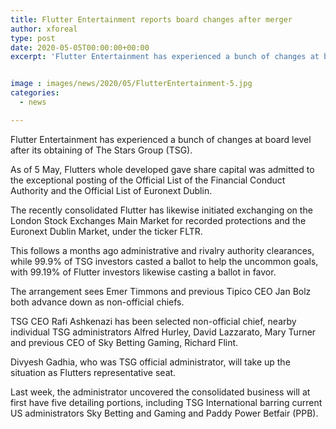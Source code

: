 ```yaml
---
title: Flutter Entertainment reports board changes after merger
author: xforeal 
type: post
date: 2020-05-05T00:00:00+00:00
excerpt: 'Flutter Entertainment has experienced a bunch of changes at board level after its obtaining of The Stars Group (TSG) '


image : images/news/2020/05/FlutterEntertainment-5.jpg
categories:
  - news

---
```

Flutter Entertainment has experienced a bunch of changes at board level after its obtaining of The Stars Group (TSG). 

As of 5 May, Flutters whole developed gave share capital was admitted to the exceptional posting of the Official List of the Financial Conduct Authority and the Official List of Euronext Dublin. 

The recently consolidated Flutter has likewise initiated exchanging on the London Stock Exchanges Main Market for recorded protections and the Euronext Dublin Market, under the ticker FLTR. 

This follows a months ago administrative and rivalry authority clearances, while 99.9&percnt; of TSG investors casted a ballot to help the uncommon goals, with 99.19&percnt; of Flutter investors likewise casting a ballot in favor. 

The arrangement sees Emer Timmons and previous Tipico CEO Jan Bolz both advance down as non-official chiefs. 

TSG CEO Rafi Ashkenazi has been selected non-official chief, nearby individual TSG administrators Alfred Hurley, David Lazzarato, Mary Turner and previous CEO of Sky Betting Gaming, Richard Flint. 

Divyesh Gadhia, who was TSG official administrator, will take up the situation as Flutters representative seat. 

Last week, the administrator uncovered the consolidated business will at first have five detailing portions, including TSG International barring current US administrators Sky Betting and Gaming and Paddy Power Betfair (PPB).
